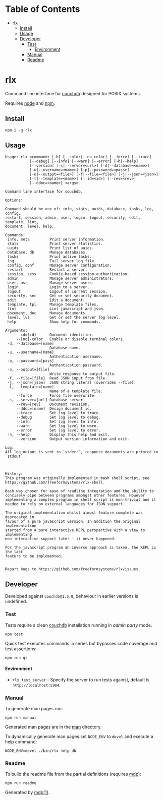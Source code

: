 Table of Contents
=================

* [rlx](#rlx)
  * [Install](#install)
  * [Usage](#usage)
  * [Developer](#developer)
    * [Test](#test)
      * [Environment](#environment)
    * [Manual](#manual)
    * [Readme](#readme)

rlx
===

Command line interface for [couchdb](http://couchdb.apache.org) designed for POSIX systems.

Requires [node](http://nodejs.org) and [npm](http://www.npmjs.org).

## Install

```
npm i -g rlx
```

## Usage

```
Usage: rlx <command> [-h] [--color|--no-color] [--force] [--trace]
           [--debug] [--info] [--warn] [--error] [-h|--help]
           [--version] [-s|--server=<url>] [-d|--database=<name>]
           [-u|--username=<name>] [-p|--password=<pass>]
           [-o|--output=<file>] [-f|--file=<file>] [-j|--json=<json>]
           [-t|--template=<name>] [--id=<id>] [--rev=<rev>]
           [--ddoc=<name>] <args>

Command line interface for couchdb.

Options:

Command should be one of: info, stats, uuids, database, tasks, log, config,
restart, session, admin, user, login, logout, security, edit, template, lint,
document, level, help.

Commands:
 info, meta         Print server information.
 stats              Print server statistics.
 uuids              Print list of uuids.
 database, db       Manage databases.
 tasks              Print active tasks.
 log                Tail server log file.
 config, conf       Manage server configuration.
 restart            Restart a server.
 session, sess      Cookie-based session authentication.
 admin              Manage server administrators.
 user, usr          Manage server users.
 login              Login to a server.
 logout             Logout of current session.
 security, sec      Get or set security document.
 edit               Edit a document.
 template, tpl      Manage template files.
 lint               Lint javascript and json.
 document, doc      Manage documents.
 level, lvl         Get or set the server log level.
 help               Show help for commands.

Arguments:
     --id=[id]      Document identifier.
     --[no]-color   Enable or disable terminal colors.
 -d, --database=[name]
                    Database name.
 -u, --username=[name]
                    Authentication username.
 -p, --password=[pass]
                    Authentication password.
 -o, --output=[file]
                    Write response to output file.
 -f, --file=[file]  Read JSON input from file.
 -j, --json=[json]  JSON string literal (overrides --file).
 -t, --template=[name]
                    Name of a template file.
     --force        Force file overwrite.
 -s, --server=[url] Database server.
     --rev=[rev]    Document revision.
     --ddoc=[name]  Design document id.
     --trace        Set log level to trace.
     --debug        Set log level to debug.
     --info         Set log level to info.
     --warn         Set log level to warn.
     --error        Set log level to error.
 -h, --help         Display this help and exit.
     --version      Output version information and exit.

Log:
All log output is sent to `stderr`, response documents are printed to `stdout`.



History:
This program was originally implemented in bash shell script, see https://github.com/freeformsystems/rlx-shell.

Bash was chosen for ease of readline integration and the ability to concisely pipe between programs amongst other features. However implementing a complex program in shell script is non-trivial and it needed to rely on external languages for JSON support.

The original implementation whilst almost feature complete was deprecated in
favour of a pure javascript version. In addition the original implementation
started from a pure interactive REPL perspective with a view to implementing
non-interactive support later - it never happened.

For the javascript program an inverse approach is taken, the REPL is the last
feature to be implemented.


Report bugs to https://github.com/freeformsystems/rlx/issues.
```

## Developer

Developed against `couchdb@1.6.0`, behaviour in earlier versions is undefined.

### Test

Tests require a clean [couchdb](http://couchdb.apache.org) installation running in *admin party* mode.

```
npm test
```

Quick test executes commands in series but bypasses code coverage and test assertions:

```
npm run qt
```

#### Environment

* `rlx_test_server` - Specify the server to run tests against, default is `http://localhost:5984`.

### Manual

To generate man pages run:

```
npm run manual
```

Generated man pages are in the [man](https://github.com/freeformsystems/rlx/blob/master/doc/man) directory.

To dynamically generate man pages set `NODE_ENV` to `devel` and execute a help command:

```
NODE_ENV=devel ./bin/rlx help db
```

### Readme

To build the readme file from the partial definitions (requires [mdp](https://github.com/freeformsystems/mdp)):

```
npm run readme
```

Generated by [mdp(1)](https://github.com/freeformsystems/mdp).

[couchdb]: http://couchdb.apache.org
[node]: http://nodejs.org
[npm]: http://www.npmjs.org
[man]: https://github.com/freeformsystems/rlx/blob/master/doc/man
[mdp]: https://github.com/freeformsystems/mdp
